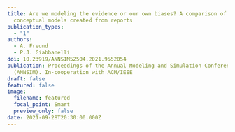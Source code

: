```yaml
---
title: Are we modeling the evidence or our own biases? A comparison of
  conceptual models created from reports
publication_types:
  - "1"
authors:
  - A. Freund
  - P.J. Giabbanelli
doi: 10.23919/ANNSIM52504.2021.9552054
publication: Proceedings of the Annual Modeling and Simulation Conference
  (ANNSIM). In-cooperation with ACM/IEEE
draft: false
featured: false
image:
  filename: featured
  focal_point: Smart
  preview_only: false
date: 2021-09-28T20:30:00.000Z
---
```

